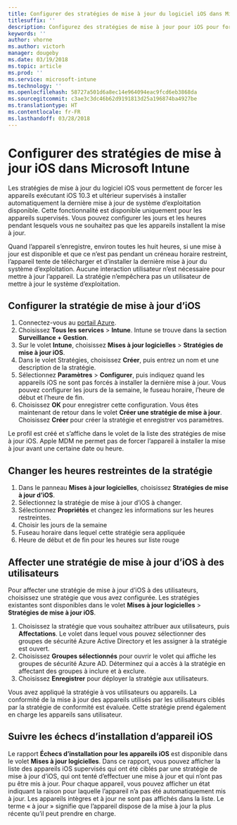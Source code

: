 ```yaml
---
title: Configurer des stratégies de mise à jour du logiciel iOS dans Microsoft Intune
titlesuffix: ''
description: Configurez des stratégies de mise à jour pour iOS pour forcer les appareils iOS supervisés à installer automatiquement la dernière mise à jour logicielle disponible.
keywords: ''
author: vhorne
ms.author: victorh
manager: dougeby
ms.date: 03/19/2018
ms.topic: article
ms.prod: ''
ms.service: microsoft-intune
ms.technology: ''
ms.openlocfilehash: 58727a501d6a8ec14e964094eac9fcd6eb3868da
ms.sourcegitcommit: c3ae3c3dc46b62d9191813d25a196874ba4927be
ms.translationtype: HT
ms.contentlocale: fr-FR
ms.lasthandoff: 03/28/2018
---
```

# <a name="configure-ios-update-policies-in-microsoft-intune"></a>Configurer des stratégies de mise à jour iOS dans Microsoft Intune

Les stratégies de mise à jour du logiciel iOS vous permettent de forcer les appareils exécutant iOS 10.3 et ultérieur supervisés à installer automatiquement la dernière mise à jour de système d’exploitation disponible. Cette fonctionnalité est disponible uniquement pour les appareils supervisés. Vous pouvez configurer les jours et les heures pendant lesquels vous ne souhaitez pas que les appareils installent la mise à jour. 

Quand l’appareil s’enregistre, environ toutes les huit heures, si une mise à jour est disponible et que ce n’est pas pendant un créneau horaire restreint, l’appareil tente de télécharger et d’installer la dernière mise à jour du système d’exploitation. Aucune interaction utilisateur n’est nécessaire pour mettre à jour l’appareil. La stratégie n’empêchera pas un utilisateur de mettre à jour le système d’exploitation.

## <a name="configure-the-ios-update-policy"></a>Configurer la stratégie de mise à jour d’iOS
1. Connectez-vous au [portail Azure](https://portal.azure.com).
2. Choisissez **Tous les services** > **Intune**. Intune se trouve dans la section **Surveillance + Gestion**.
3. Sur le volet **Intune**, choisissez **Mises à jour logicielles** > **Stratégies de mise à jour iOS**.
4. Dans le volet Stratégies, choisissez **Créer**, puis entrez un nom et une description de la stratégie.
5. Sélectionnez **Paramètres** > **Configurer**, puis indiquez quand les appareils iOS ne sont pas forcés à installer la dernière mise à jour. Vous pouvez configurer les jours de la semaine, le fuseau horaire, l’heure de début et l’heure de fin.
6. Choisissez **OK** pour enregistrer cette configuration. Vous êtes maintenant de retour dans le volet **Créer une stratégie de mise à jour**. Choisissez **Créer** pour créer la stratégie et enregistrer vos paramètres.

Le profil est créé et s’affiche dans le volet de la liste des stratégies de mise à jour iOS. Apple MDM ne permet pas de forcer l’appareil à installer la mise à jour avant une certaine date ou heure. 

## <a name="change-the-restricted-times-for-the-policy"></a>Changer les heures restreintes de la stratégie

1.  Dans le panneau **Mises à jour logicielles**, choisissez **Stratégies de mise à jour d’iOS**.
2.  Sélectionnez la stratégie de mise à jour d’iOS à changer.
3.  Sélectionnez **Propriétés** et changez les informations sur les heures restreintes.
4.  Choisir les jours de la semaine
5.  Fuseau horaire dans lequel cette stratégie sera appliquée
6.  Heure de début et de fin pour les heures sur liste rouge

## <a name="assign-an-ios-update-policy-to-users"></a>Affecter une stratégie de mise à jour d’iOS à des utilisateurs

Pour affecter une stratégie de mise à jour d’iOS à des utilisateurs, choisissez une stratégie que vous avez configurée. Les stratégies existantes sont disponibles dans le volet **Mises à jour logicielles** > **Stratégies de mise à jour iOS**.

1. Choisissez la stratégie que vous souhaitez attribuer aux utilisateurs, puis **Affectations**. Le volet dans lequel vous pouvez sélectionner des groupes de sécurité Azure Active Directory et les assigner à la stratégie est ouvert.
2. Choisissez **Groupes sélectionnés** pour ouvrir le volet qui affiche les groupes de sécurité Azure AD. Déterminez qui a accès à la stratégie en affectant des groupes à inclure et à exclure.
3. Choisissez **Enregistrer** pour déployer la stratégie aux utilisateurs.

Vous avez appliqué la stratégie à vos utilisateurs ou appareils. La conformité de la mise à jour des appareils utilisés par les utilisateurs ciblés par la stratégie de conformité est évaluée. Cette stratégie prend également en charge les appareils sans utilisateur.

## <a name="monitor-ios-device-installation-failures"></a>Suivre les échecs d’installation d’appareil iOS
<!-- 1352223 -->
Le rapport **Échecs d’installation pour les appareils iOS** est disponible dans le volet **Mises à jour logicielles**. Dans ce rapport, vous pouvez afficher la liste des appareils iOS supervisés qui ont été ciblés par une stratégie de mise à jour d’iOS, qui ont tenté d’effectuer une mise à jour et qui n’ont pas pu être mis à jour. Pour chaque appareil, vous pouvez afficher un état indiquant la raison pour laquelle l’appareil n’a pas été automatiquement mis à jour. Les appareils intègres et à jour ne sont pas affichés dans la liste. Le terme « à jour » signifie que l’appareil dispose de la mise à jour la plus récente qu’il peut prendre en charge.

